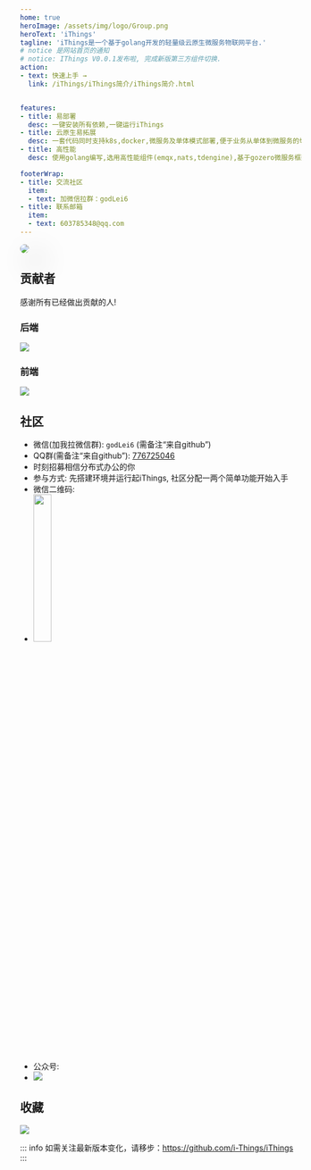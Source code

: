 ```yaml
---
home: true
heroImage: /assets/img/logo/Group.png
heroText: 'iThings'
tagline: 'iThings是一个基于golang开发的轻量级云原生微服务物联网平台.'
# notice 是网站首页的通知
# notice: IThings V0.0.1发布啦, 完成新版第三方组件切换.
action:
- text: 快速上手 →
  link: /iThings/iThings简介/iThings简介.html


features:
- title: 易部署 
  desc: 一键安装所有依赖,一键运行iThings
- title: 云原生易拓展
  desc: 一套代码同时支持k8s,docker,微服务及单体模式部署,便于业务从单体到微服务的切换,可以通过http,grpc,甚至直接将iThings作为包集成进自己系统
- title: 高性能
  desc: 使用golang编写,选用高性能组件(emqx,nats,tdengine),基于gozero微服务框架高性能的同时保证服务的稳定性

footerWrap:
- title: 交流社区
  item:
  - text: 加微信拉群：godLei6
- title: 联系邮箱
  item:
  - text: 603785348@qq.com
---
```


<img src="/assets/img/things/iThings架构图.png" style="box-shadow: 20px 20px 50px grey;border-radius: 10px;"></img>



## 贡献者
感谢所有已经做出贡献的人!
### 后端
<a href="https://github.com/i-Things/iThings/graphs/contributors">
  <img src="https://contributors-img.web.app/image?repo=i-Things/iThings" />
</a>

### 前端
<a href="https://github.com/i-Things/iThings-admin-react/graphs/contributors">
  <img src="https://contributors-img.web.app/image?repo=i-Things/iThings-admin-react" />
</a>

## 社区
- 微信(加我拉微信群): `godLei6` (需备注“来自github”)
- QQ群(需备注“来自github”): <a href="https://jq.qq.com/?_wv=1027&k=1J4ZL7mn">776725046</a>
- 时刻招募相信分布式办公的你
- 参与方式: 先搭建环境并运行起iThings, 社区分配一两个简单功能开始入手
- 微信二维码:
- <img  width="26%" src="/assets/img/things/微信二维码2.jpg">  
- 公众号:
- <img src="/assets/img/things/公众号.jpg">  

## 收藏
<img src="https://starchart.cc/i-Things/iThings.svg">

::: info
如需关注最新版本变化，请移步：https://github.com/i-Things/iThings
:::
